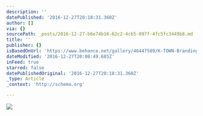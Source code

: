 ```yaml
---
description: ''
datePublished: '2016-12-27T20:18:31.360Z'
author: []
via: {}
sourcePath: _posts/2016-12-27-b6e74b16-62c2-4cb5-897f-4fc5fc3449b8.md
title: ''
publisher: {}
isBasedOnUrl: 'https://www.behance.net/gallery/46447589/K-TOWN-Branding'
dateModified: '2016-12-27T20:08:49.685Z'
inFeed: true
starred: false
datePublishedOriginal: '2016-12-27T20:18:31.360Z'
_type: Article
_context: 'http://schema.org'

---
```

![](https://the-grid-user-content.s3-us-west-2.amazonaws.com/53ba6544-b92f-49ae-81cb-bd589510e1d9.png)